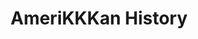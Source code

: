 ---
pid: rs86
title: AmeriKKKan History
location_transcription: Rittenhouse- the wealthiest pocket in Philly
coordinates: "[-75.172875934782, 39.94972032002]"
zipcode: '19143'
gen_neighborhood: West Philadelphia
neighborhood: University City
outside_phl: 
age: '22'
age_range: 20-29
instagram: 
image_file_name: rs_86.jpg
proposal_transcription: |-
  Shackles and cuffs interlocked & chained together, the chains made entirely of money.
  On a platform or pedestal but the pile of shackles hangs off from multiple sides onto the floor where folx can't ignore it
topic: Class Structure,History,Social Justice
topic_summary: 0, 0, 0
type: Sculpture Statue
keywords_other: 
credit: 
image_labels: 
twitter: 
facebook: 
permalink: "/monuments/rs86/"
layout: item-page
---